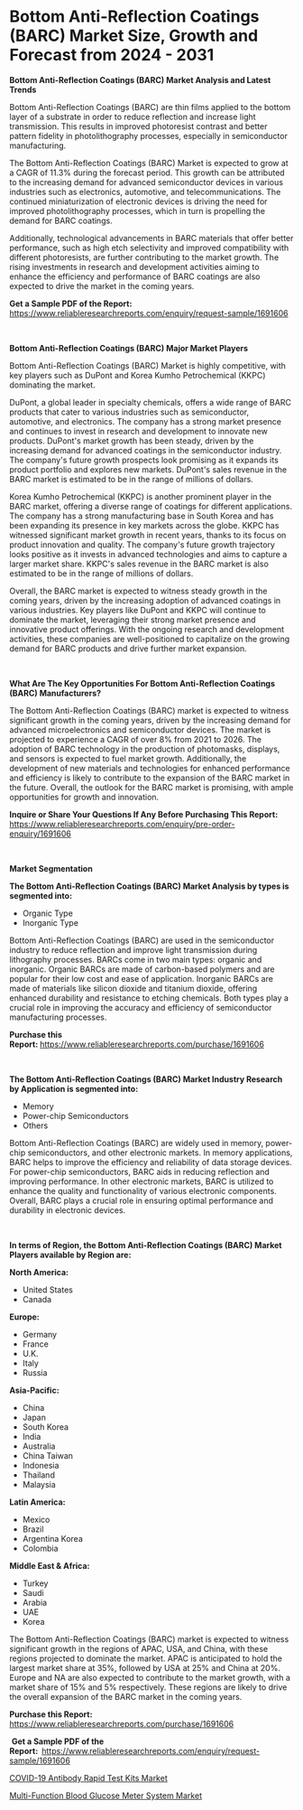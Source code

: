 <p><h1>Bottom Anti-Reflection Coatings (BARC) Market Size, Growth and Forecast from 2024 - 2031</h1></p><p><strong>Bottom Anti-Reflection Coatings (BARC) Market Analysis and Latest Trends</strong></p>
<p><p>Bottom Anti-Reflection Coatings (BARC) are thin films applied to the bottom layer of a substrate in order to reduce reflection and increase light transmission. This results in improved photoresist contrast and better pattern fidelity in photolithography processes, especially in semiconductor manufacturing.</p><p>The Bottom Anti-Reflection Coatings (BARC) Market is expected to grow at a CAGR of 11.3% during the forecast period. This growth can be attributed to the increasing demand for advanced semiconductor devices in various industries such as electronics, automotive, and telecommunications. The continued miniaturization of electronic devices is driving the need for improved photolithography processes, which in turn is propelling the demand for BARC coatings.</p><p>Additionally, technological advancements in BARC materials that offer better performance, such as high etch selectivity and improved compatibility with different photoresists, are further contributing to the market growth. The rising investments in research and development activities aiming to enhance the efficiency and performance of BARC coatings are also expected to drive the market in the coming years.</p></p>
<p><strong>Get a Sample PDF of the Report:&nbsp;</strong> <a href="https://www.reliableresearchreports.com/enquiry/request-sample/1691606">https://www.reliableresearchreports.com/enquiry/request-sample/1691606</a></p>
<p>&nbsp;</p>
<p><strong>Bottom Anti-Reflection Coatings (BARC) Major Market Players</strong></p>
<p><p>Bottom Anti-Reflection Coatings (BARC) Market is highly competitive, with key players such as DuPont and Korea Kumho Petrochemical (KKPC) dominating the market. </p><p>DuPont, a global leader in specialty chemicals, offers a wide range of BARC products that cater to various industries such as semiconductor, automotive, and electronics. The company has a strong market presence and continues to invest in research and development to innovate new products. DuPont's market growth has been steady, driven by the increasing demand for advanced coatings in the semiconductor industry. The company's future growth prospects look promising as it expands its product portfolio and explores new markets. DuPont's sales revenue in the BARC market is estimated to be in the range of millions of dollars.</p><p>Korea Kumho Petrochemical (KKPC) is another prominent player in the BARC market, offering a diverse range of coatings for different applications. The company has a strong manufacturing base in South Korea and has been expanding its presence in key markets across the globe. KKPC has witnessed significant market growth in recent years, thanks to its focus on product innovation and quality. The company's future growth trajectory looks positive as it invests in advanced technologies and aims to capture a larger market share. KKPC's sales revenue in the BARC market is also estimated to be in the range of millions of dollars.</p><p>Overall, the BARC market is expected to witness steady growth in the coming years, driven by the increasing adoption of advanced coatings in various industries. Key players like DuPont and KKPC will continue to dominate the market, leveraging their strong market presence and innovative product offerings. With the ongoing research and development activities, these companies are well-positioned to capitalize on the growing demand for BARC products and drive further market expansion.</p></p>
<p>&nbsp;</p>
<p><strong>What Are The Key Opportunities For Bottom Anti-Reflection Coatings (BARC) Manufacturers?</strong></p>
<p><p>The Bottom Anti-Reflection Coatings (BARC) market is expected to witness significant growth in the coming years, driven by the increasing demand for advanced microelectronics and semiconductor devices. The market is projected to experience a CAGR of over 8% from 2021 to 2026. The adoption of BARC technology in the production of photomasks, displays, and sensors is expected to fuel market growth. Additionally, the development of new materials and technologies for enhanced performance and efficiency is likely to contribute to the expansion of the BARC market in the future. Overall, the outlook for the BARC market is promising, with ample opportunities for growth and innovation.</p></p>
<p><strong>Inquire or Share Your Questions If Any Before Purchasing This Report:</strong> <a href="https://www.reliableresearchreports.com/enquiry/pre-order-enquiry/1691606">https://www.reliableresearchreports.com/enquiry/pre-order-enquiry/1691606</a></p>
<p>&nbsp;</p>
<p><strong>Market Segmentation</strong></p>
<p><strong>The Bottom Anti-Reflection Coatings (BARC) Market Analysis by types is segmented into:</strong></p>
<p><ul><li>Organic Type</li><li>Inorganic Type</li></ul></p>
<p><p>Bottom Anti-Reflection Coatings (BARC) are used in the semiconductor industry to reduce reflection and improve light transmission during lithography processes. BARCs come in two main types: organic and inorganic. Organic BARCs are made of carbon-based polymers and are popular for their low cost and ease of application. Inorganic BARCs are made of materials like silicon dioxide and titanium dioxide, offering enhanced durability and resistance to etching chemicals. Both types play a crucial role in improving the accuracy and efficiency of semiconductor manufacturing processes.</p></p>
<p><strong>Purchase this Report:&nbsp;</strong><a href="https://www.reliableresearchreports.com/purchase/1691606">https://www.reliableresearchreports.com/purchase/1691606</a></p>
<p>&nbsp;</p>
<p><strong>The Bottom Anti-Reflection Coatings (BARC) Market Industry Research by Application is segmented into:</strong></p>
<p><ul><li>Memory</li><li>Power-chip Semiconductors</li><li>Others</li></ul></p>
<p><p>Bottom Anti-Reflection Coatings (BARC) are widely used in memory, power-chip semiconductors, and other electronic markets. In memory applications, BARC helps to improve the efficiency and reliability of data storage devices. For power-chip semiconductors, BARC aids in reducing reflection and improving performance. In other electronic markets, BARC is utilized to enhance the quality and functionality of various electronic components. Overall, BARC plays a crucial role in ensuring optimal performance and durability in electronic devices.</p></p>
<p>&nbsp;</p>
<p><strong>In terms of Region, the Bottom Anti-Reflection Coatings (BARC) Market Players available by Region are:</strong></p>
<p>
    <p> <strong> North America: </strong>
        <ul>
            <li>United States</li>
            <li>Canada</li>
        </ul>
        </p> 
    <p> <strong> Europe: </strong>
        <ul>
            <li>Germany</li>
            <li>France</li>
            <li>U.K.</li>
            <li>Italy</li>
            <li>Russia</li>
        </ul>
        </p> 
    <p> <strong> Asia-Pacific: </strong>
        <ul>
            <li>China</li>
            <li>Japan</li>
            <li>South Korea</li>
            <li>India</li>
            <li>Australia</li>
            <li>China Taiwan</li>
            <li>Indonesia</li>
            <li>Thailand</li>
            <li>Malaysia</li>
        </ul>
        </p> 
    <p> <strong> Latin America: </strong>
        <ul>
            <li>Mexico</li>
            <li>Brazil</li>
            <li>Argentina Korea</li>
            <li>Colombia</li>
        </ul>
        </p> 
    <p> <strong> Middle East & Africa: </strong>
        <ul>
            <li>Turkey</li>
            <li>Saudi</li>
            <li>Arabia</li>
            <li>UAE</li>
            <li>Korea</li>
        </ul>
    </p>
    </p>
<p><p>The Bottom Anti-Reflection Coatings (BARC) market is expected to witness significant growth in the regions of APAC, USA, and China, with these regions projected to dominate the market. APAC is anticipated to hold the largest market share at 35%, followed by USA at 25% and China at 20%. Europe and NA are also expected to contribute to the market growth, with a market share of 15% and 5% respectively. These regions are likely to drive the overall expansion of the BARC market in the coming years.</p></p>
<p><strong>Purchase this Report: </strong><a href="https://www.reliableresearchreports.com/purchase/1691606">https://www.reliableresearchreports.com/purchase/1691606</a></p>
<p>&nbsp;<strong>Get a Sample PDF of the Report:&nbsp;&nbsp;</strong><a href="https://www.reliableresearchreports.com/enquiry/request-sample/1691606">https://www.reliableresearchreports.com/enquiry/request-sample/1691606</a></p>
<p><strong></strong></p>
<p><p><a href="https://issuu.com/reportprime-2/docs/covid-19-antibody-rapid-test-kits-market-size-2030">COVID-19 Antibody Rapid Test Kits Market</a></p><p><a href="https://issuu.com/reportprime-2/docs/multi-function-blood-glucose-meter-system-market-s">Multi-Function Blood Glucose Meter System Market</a></p></p>
